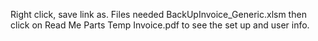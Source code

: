 Right click, save link as. 
Files needed BackUpInvoice_Generic.xlsm then click on Read Me Parts Temp Invoice.pdf to see the set up and user info.

